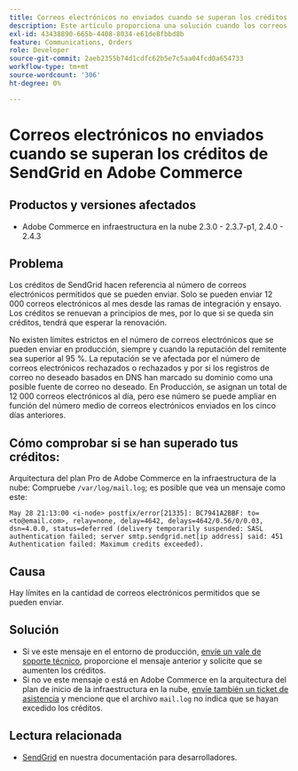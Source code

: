 ```yaml
---
title: Correos electrónicos no enviados cuando se superan los créditos de SendGrid en Adobe Commerce
description: Este artículo proporciona una solución cuando los correos electrónicos no se envían porque ha superado el límite de créditos de SendGrid en Adobe Commerce.
exl-id: 43438890-665b-4408-8034-e61de8fbbd8b
feature: Communications, Orders
role: Developer
source-git-commit: 2aeb2355b74d1cdfc62b5e7c5aa04fcd0a654733
workflow-type: tm+mt
source-wordcount: '306'
ht-degree: 0%

---
```


# Correos electrónicos no enviados cuando se superan los créditos de SendGrid en Adobe Commerce

## Productos y versiones afectados

* Adobe Commerce en infraestructura en la nube 2.3.0 - 2.3.7-p1, 2.4.0 - 2.4.3

## Problema

Los créditos de SendGrid hacen referencia al número de correos electrónicos permitidos que se pueden enviar. Solo se pueden enviar 12 000 correos electrónicos al mes desde las ramas de integración y ensayo. Los créditos se renuevan a principios de mes, por lo que si se queda sin créditos, tendrá que esperar la renovación.

No existen límites estrictos en el número de correos electrónicos que se pueden enviar en producción, siempre y cuando la reputación del remitente sea superior al 95 %. La reputación se ve afectada por el número de correos electrónicos rechazados o rechazados y por si los registros de correo no deseado basados en DNS han marcado su dominio como una posible fuente de correo no deseado. En Producción, se asignan un total de 12 000 correos electrónicos al día, pero ese número se puede ampliar en función del número medio de correos electrónicos enviados en los cinco días anteriores.

## Cómo comprobar si se han superado tus créditos:

Arquitectura del plan Pro de Adobe Commerce en la infraestructura de la nube: Compruebe `/var/log/mail.log`; es posible que vea un mensaje como este:

`May 28 21:13:00 <i-node> postfix/error[21335]: BC7941A2BBF: to=<to@email.com>, relay=none, delay=4642, delays=4642/0.56/0/0.03, dsn=4.0.0, status=deferred (delivery temporarily suspended: SASL authentication failed; server smtp.sendgrid.net[ip address] said: 451 Authentication failed: Maximum credits exceeded).`

## Causa

Hay límites en la cantidad de correos electrónicos permitidos que se pueden enviar.

## Solución

* Si ve este mensaje en el entorno de producción, [envíe un vale de soporte técnico](/help/help-center-guide/help-center/magento-help-center-user-guide.md#submit-ticket), proporcione el mensaje anterior y solicite que se aumenten los créditos.
* Si no ve este mensaje o está en Adobe Commerce en la arquitectura del plan de inicio de la infraestructura en la nube, [envíe también un ticket de asistencia](/help/help-center-guide/help-center/magento-help-center-user-guide.md#submit-ticket) y mencione que el archivo `mail.log` no indica que se hayan excedido los créditos.

## Lectura relacionada

* [SendGrid](https://experienceleague.adobe.com/en/docs/commerce-cloud-service/user-guide/project/sendgrid) en nuestra documentación para desarrolladores.
